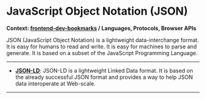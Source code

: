 # JavaScript Object Notation (JSON)

**Context: [frontend-dev-bookmarks](../README.md) / Languages, Protocols, Browser APIs**

JSON (JavaScript Object Notation) is a lightweight data-interchange format. It is easy for humans to read and write. It is easy for machines to parse and generate. It is based on a subset of the JavaScript Programming Language.



-----------------------------------------
+ **[JSON-LD](http://json-ld.org/)**: JSON-LD is a lightweight Linked Data format. It is based on the already successful JSON format and provides a way to help JSON data interoperate at Web-scale.


------------------
